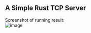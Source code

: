 ## A Simple Rust TCP Server

Screenshot of running result:  
 ![image](https://github.com/newship/tcp_server/tree/master/screenshot/screenshot.png)